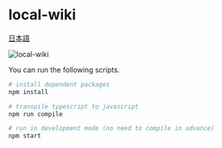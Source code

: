 # local-wiki

[日本語](/README-jp.md)

![local-wiki](https://user-images.githubusercontent.com/59227885/109525373-ce7f7300-7af4-11eb-9d4e-5288538604d3.png)

You can run the following scripts.
```sh
# install dependent packages
npm install

# transpile typescript to javascript
npm run compile

# run in development mode (no need to compile in advance)
npm start
```
